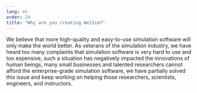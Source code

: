 ```yaml
---
lang: en
order: 24
title: "Why are you creating WelSim?"
---
```


We believe that more high-quality and easy-to-use simulation software will only make the world better. As veterans of the simulation industry, we have heard too many complaints that simulation software is very hard to use and too expensive, such a situation has negatively impacted the innovations of human beings, many small businesses and talented researchers cannot afford the enterprise-grade simulation software, we have partially solved this issue and keep working on helping those researchers, scientists, engineers, and instructors. 
